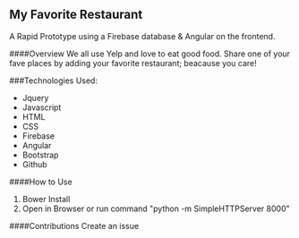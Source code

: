## My Favorite Restaurant
A Rapid Prototype using a Firebase database & Angular on the frontend.

####Overview
We all use Yelp and love to eat good food.
Share one of your fave places by adding your favorite restaurant; beacause you care!

###Technologies Used:
* Jquery
* Javascript
* HTML
* CSS
* Firebase
* Angular
* Bootstrap
* Github

####How to Use
1. Bower Install
2. Open in Browser or run command "python -m SimpleHTTPServer 8000"

####Contributions
 Create an issue


